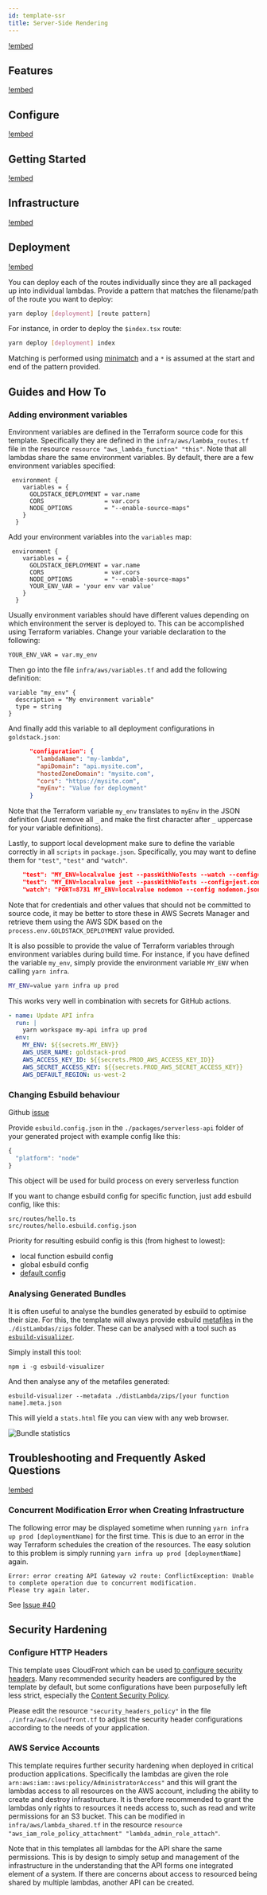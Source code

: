 ```yaml
---
id: template-ssr
title: Server-Side Rendering
---
```


[!embed](./about.md)

## Features

[!embed](./features.md)

## Configure

[!embed](./configure.md)

## Getting Started

[!embed](./getting-started.md)

## Infrastructure

[!embed](./../shared/infrastructure.md)

## Deployment

[!embed](./../shared/deployment.md)

You can deploy each of the routes individually since they are all packaged up into individual lambdas. Provide a pattern that matches the filename/path of the route you want to deploy:

```bash
yarn deploy [deployment] [route pattern]
```

For instance, in order to deploy the `$index.tsx` route:

```bash
yarn deploy [deployment] index
```

Matching is performed using [minimatch](https://www.npmjs.com/package/minimatch) and a `*` is assumed at the start and end of the pattern provided.

## Guides and How To

### Adding environment variables

Environment variables are defined in the Terraform source code for this template. Specifically they are defined in the `infra/aws/lambda_routes.tf` file in the resource `resource "aws_lambda_function" "this"`. Note that all lambdas share the same environment variables. By default, there are a few environment variables specified:

```hcl
 environment {
    variables = {
      GOLDSTACK_DEPLOYMENT = var.name
      CORS                 = var.cors
      NODE_OPTIONS         = "--enable-source-maps"
    }
  }
```

Add your environment variables into the `variables` map:

```hcl
 environment {
    variables = {
      GOLDSTACK_DEPLOYMENT = var.name
      CORS                 = var.cors
      NODE_OPTIONS         = "--enable-source-maps"
      YOUR_ENV_VAR = 'your env var value'
    }
  }
```

Usually environment variables should have different values depending on which environment the server is deployed to. This can be accomplished using Terraform variables. Change your variable declaration to the following:

```hcl
YOUR_ENV_VAR = var.my_env
```

Then go into the file `infra/aws/variables.tf` and add the following definition:

```hcl
variable "my_env" {
  description = "My environment variable"
  type = string
}
```

And finally add this variable to all deployment configurations in `goldstack.json`:

```json
      "configuration": {
        "lambdaName": "my-lambda",
        "apiDomain": "api.mysite.com",
        "hostedZoneDomain": "mysite.com",
        "cors": "https://mysite.com",
        "myEnv": "Value for deployment"
      }
```

Note that the Terraform variable `my_env` translates to `myEnv` in the JSON definition (Just remove all `_` and make the first character after `_` uppercase for your variable definitions).

Lastly, to support local development make sure to define the variable correctly in all `scripts` in `package.json`. Specifically, you may want to define them for `"test"`, `"test"` and `"watch"`.

```json
    "test": "MY_ENV=localvalue jest --passWithNoTests --watch --config=jest.config.js",
    "test": "MY_ENV=localvalue jest --passWithNoTests --config=jest.config.js --detectOpenHandles",
    "watch": "PORT=8731 MY_ENV=localvalue nodemon --config nodemon.json --exec 'yarn node dist/src/local.js'"
```

Note that for credentials and other values that should not be committed to source code, it may be better to store these in AWS Secrets Manager and retrieve them using the AWS SDK based on the `process.env.GOLDSTACK_DEPLOYMENT` value provided.

It is also possible to provide the value of Terraform variables through environment variables during build time. For instance, if you have defined the variable `my_env`, simply provide the environment variable `MY_ENV` when calling `yarn infra`.

```bash
MY_ENV=value yarn infra up prod
```

This works very well in combination with secrets for GitHub actions.

```yaml
- name: Update API infra
  run: |
    yarn workspace my-api infra up prod
  env:
    MY_ENV: ${{secrets.MY_ENV}}
    AWS_USER_NAME: goldstack-prod
    AWS_ACCESS_KEY_ID: ${{secrets.PROD_AWS_ACCESS_KEY_ID}}
    AWS_SECRET_ACCESS_KEY: ${{secrets.PROD_AWS_SECRET_ACCESS_KEY}}
    AWS_DEFAULT_REGION: us-west-2
```

### Changing Esbuild behaviour

Github [issue](https://github.com/goldstack/goldstack/issues/125)

Provide `esbuild.config.json` in the `./packages/serverless-api` folder of your generated project with example config like this:

```js
{
  "platform": "node"
}
```

This object will be used for build process on every serverless function

If you want to change esbuild config for specific function, just add esbuild config, like this:

```
src/routes/hello.ts
src/routes/hello.esbuild.config.json
```

Priority for resulting esbuild config is this (from highest to lowest):

- local function esbuild config
- global esbuild config
- [default config](https://github.com/goldstack/goldstack/blob/master/workspaces/templates-lib/packages/template-lambda-api/src/templateLambdaApiBuild.ts#L21)

### Analysing Generated Bundles

It is often useful to analyse the bundles generated by esbuild to optimise their size. For this, the template will always provide esbuild [metafiles](https://esbuild.github.io/api/#metafile) in the `./distLambdas/zips` folder. These can be analysed with a tool such as [`esbuild-visualizer`](https://www.npmjs.com/package/esbuild-visualizer).

Simply install this tool:

```
npm i -g esbuild-visualizer
```

And then analyse any of the metafiles generated:

```
esbuild-visualizer --metadata ./distLambda/zips/[your function name].meta.json
```

This will yield a `stats.html` file you can view with any web browser.

![Bundle statistics](https://res.cloudinary.com/pureleap/image/upload/v1653774067/blog/1335c1d57442bc172245182b7b32417cf7332b5b29fa385ea943c9d2f75cfe42.png)

## Troubleshooting and Frequently Asked Questions

[!embed](./../lambda-express/faq.md)

### Concurrent Modification Error when Creating Infrastructure

The following error may be displayed sometime when running `yarn infra up prod [deploymentName]` for the first time. This is due to an error in the way Terraform schedules the creation of the resources. The easy solution to this problem is simply running `yarn infra up prod [deploymentName]` again.

```
Error: error creating API Gateway v2 route: ConflictException: Unable to complete operation due to concurrent modification.
Please try again later.
```

See [Issue #40](https://github.com/goldstack/goldstack/issues/40)

## Security Hardening

### Configure HTTP Headers

This template uses CloudFront which can be used [to configure security headers](https://dev.to/aws-builders/apply-cloudfront-security-headers-policy-with-terraform-fd3). Many recommended security headers are configured by the template by default, but some configurations have been purposefully left less strict, especially the [Content Security Policy](https://infosec.mozilla.org/guidelines/web_security#content-security-policy).

Please edit the resource `"security_headers_policy"` in the file `./infra/aws/cloudfront.tf` to adjust the security header configurations according to the needs of your application.

### AWS Service Accounts

This template requires further security hardening when deployed in critical production applications. Specifically the lambdas are given the role `arn:aws:iam::aws:policy/AdministratorAccess"` and this will grant the lambdas access to all resources on the AWS account, including the ability to create and destroy infrastructure. It is therefore recommended to grant the lambdas only rights to resources it needs access to, such as read and write permissions for an S3 bucket. This can be modified in `infra/aws/lambda_shared.tf` in the resource `resource "aws_iam_role_policy_attachment" "lambda_admin_role_attach"`.

Note that in this templates all lambdas for the API share the same permissions. This is by design to simply setup and management of the infrastructure in the understanding that the API forms one integrated element of a system. If there are concerns about access to resourced being shared by multiple lambdas, another API can be created.

